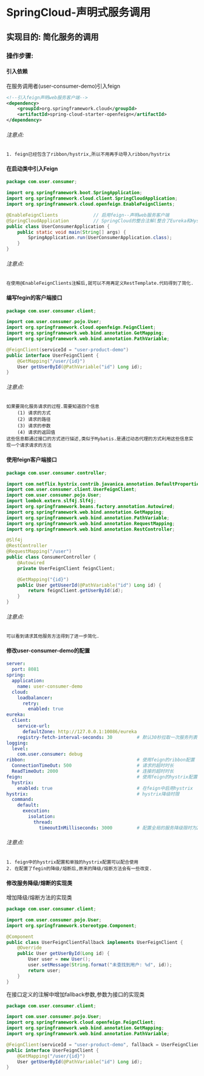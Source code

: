 # SpringCloud-声明式服务调用

## 实现目的: 简化服务的调用
### 操作步骤:
#### 引入依赖
在服务调用者(user-consumer-demo)引入feign
```xml
<!--引入feign声明web服务客户端-->
<dependency>
    <groupId>org.springframework.cloud</groupId>
    <artifactId>spring-cloud-starter-openfeign</artifactId>
</dependency>
```
###### 注意点:
	1. feign已经包含了ribbon/hystrix,所以不用再手动导入ribbon/hystrix
#### 在启动类中引入Feign
```java
package com.user.consumer;

import org.springframework.boot.SpringApplication;
import org.springframework.cloud.client.SpringCloudApplication;
import org.springframework.cloud.openfeign.EnableFeignClients;

@EnableFeignClients             // 启用feign--声明web服务客户端
@SpringCloudApplication         // SpringCloud的整合注解(整合了Eureka和Hystrix和SpringBoot启动类注解)
public class UserConsumerApplication {
    public static void main(String[] args) {
        SpringApplication.run(UserConsumerApplication.class);
    }
}
```
###### 注意点:
	在使用@EnableFeignClients注解后,就可以不用再定义RestTemplate.代码得到了简化.

#### 编写fegin的客户端接口
```java
package com.user.consumer.client;

import com.user.consumer.pojo.User;
import org.springframework.cloud.openfeign.FeignClient;
import org.springframework.web.bind.annotation.GetMapping;
import org.springframework.web.bind.annotation.PathVariable;

@FeignClient(serviceId = "user-product-demo")
public interface UserFeignClient {
    @GetMapping("/user/{id}")
    User getUserById(@PathVariable("id") Long id);
}

```
###### 注意点:
	如果要简化服务请求的过程.需要知道四个信息  
		(1) 请求的方式  
        (2) 请求的路径  
        (3) 请求的参数  
        (4) 请求的返回值  
	这些信息都通过接口的方式进行描述,类似于Mybatis.是通过动态代理的方式利用这些信息实现一个请求请求的方法  

#### 使用feign客户端接口
```java
package com.user.consumer.controller;

import com.netflix.hystrix.contrib.javanica.annotation.DefaultProperties;
import com.user.consumer.client.UserFeignClient;
import com.user.consumer.pojo.User;
import lombok.extern.slf4j.Slf4j;
import org.springframework.beans.factory.annotation.Autowired;
import org.springframework.web.bind.annotation.GetMapping;
import org.springframework.web.bind.annotation.PathVariable;
import org.springframework.web.bind.annotation.RequestMapping;
import org.springframework.web.bind.annotation.RestController;

@Slf4j
@RestController
@RequestMapping("/user")
public class ConsumerController {
    @Autowired
    private UserFeignClient feignClient;

    @GetMapping("{id}")
    public User getUseerId(@PathVariable("id") Long id) {
        return feignClient.getUserById(id);
    }
}
```
###### 注意点:
	可以看到请求其他服务方法得到了进一步简化.
#### 修改user-consumer-demo的配置
```yaml
server:
  port: 8081
spring:
  application:
    name: user-consumer-demo
  cloud:
    loadbalancer:
      retry:
        enabled: true
eureka:
  client:
    service-url:
      defaultZone: http://127.0.0.1:10086/eureka
    registry-fetch-interval-seconds: 30         # 默认30秒拉取一次服务列表
logging:
  level:
    com.user.consumer: debug
ribbon:                                         # 使用feign的ribbon配置
  ConnectionTimeOut: 500                        # 请求的超时时长
  ReadTimeOut: 2000                             # 连接的超时时长
feign:                                          # 使用feign的hystrix配置
  hystrix:
    enabled: true                               # 在feign中启用hystrix
hystrix:                                        # hystrix降级时限
  command:
    default:
      execution:
        isolation:
          thread:
            timeoutInMilliseconds: 3000     	# 配置全局的服务降级限时为2秒
```
###### 注意点:
	1. feign中的hystrix配置和单独的hystrix配置可以配合使用  
	2. 在配置了fegin的降级/熔断后,原来的降级/熔断方法会有一些改变.  

#### 修改服务降级/熔断的实现类
增加降级/熔断方法的实现类
```java
package com.user.consumer.client;

import com.user.consumer.pojo.User;
import org.springframework.stereotype.Component;

@Component
public class UserFeignClientFallback implements UserFeignClient {
    @Override
    public User getUserById(Long id) {
        User user = new User();
        user.setMessage(String.format("未查找到用户: %d", id));
        return user;
    }
}
```

在接口定义的注解中增加fallback参数,参数为接口的实现类
```java
package com.user.consumer.client;

import com.user.consumer.pojo.User;
import org.springframework.cloud.openfeign.FeignClient;
import org.springframework.web.bind.annotation.GetMapping;
import org.springframework.web.bind.annotation.PathVariable;

@FeignClient(serviceId = "user-product-demo", fallback = UserFeignClientFallback.class)
public interface UserFeignClient {
    @GetMapping("/user/{id}")
    User getUserById(@PathVariable("id") Long id);
}
```


